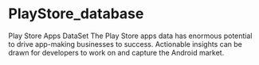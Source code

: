 # PlayStore_database
Play Store Apps DataSet
The Play Store apps data has enormous potential to drive app-making businesses to success. Actionable insights can be drawn for developers to work on and capture the Android market.

